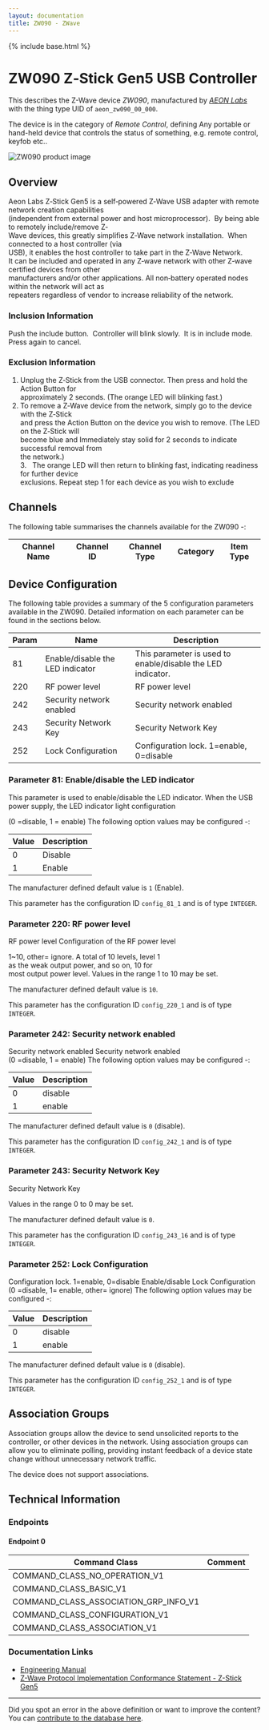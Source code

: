 ```yaml
---
layout: documentation
title: ZW090 - ZWave
---
```


{% include base.html %}

# ZW090 Z‐Stick Gen5 USB Controller
This describes the Z-Wave device *ZW090*, manufactured by *[AEON Labs](http://aeotec.com/)* with the thing type UID of ```aeon_zw090_00_000```.

The device is in the category of *Remote Control*, defining Any portable or hand-held device that controls the status of something, e.g. remote control, keyfob etc..

![ZW090 product image](https://opensmarthouse.org/zwavedatabase/265/image/)


## Overview

Aeon Labs Z‐Stick Gen5 is a self‐powered Z‐Wave USB adapter with remote network creation capabilities  
(independent from external power and host microprocessor).  By being able to remotely include/remove Z‐  
Wave devices, this greatly simplifies Z‐Wave network installation.  When connected to a host controller (via  
USB), it enables the host controller to take part in the Z‐Wave Network.  
It can be included and operated in any Z‐wave network with other Z‐wave certified devices from other  
manufacturers and/or other applications. All non‐battery operated nodes within the network will act as  
repeaters regardless of vendor to increase reliability of the network. 

### Inclusion Information

Push the include button.  Controller will blink slowly.  It is in include mode.  Press again to cancel.

### Exclusion Information

1. Unplug the Z‐Stick from the USB connector. Then press and hold the Action Button for  
approximately 2 seconds. (The orange LED will blinking fast.)  
2. To remove a Z‐Wave device from the network, simply go to the device with the Z‐Stick  
and press the Action Button on the device you wish to remove. (The LED on the Z‐Stick will  
become blue and Immediately stay solid for 2 seconds to indicate successful removal from  
the network.)  
3.   The orange LED will then return to blinking fast, indicating readiness for further device  
exclusions. Repeat step 1 for each device as you wish to exclude

## Channels

The following table summarises the channels available for the ZW090 -:

| Channel Name | Channel ID | Channel Type | Category | Item Type |
|--------------|------------|--------------|----------|-----------|



## Device Configuration

The following table provides a summary of the 5 configuration parameters available in the ZW090.
Detailed information on each parameter can be found in the sections below.

| Param | Name  | Description |
|-------|-------|-------------|
| 81 | Enable/disable the LED indicator | This parameter is used to enable/disable the LED indicator. |
| 220 | RF power level  | RF power level |
| 242 | Security network enabled  | Security network enabled |
| 243 | Security Network Key | Security Network Key |
| 252 | Lock Configuration | Configuration lock. 1=enable, 0=disable |

### Parameter 81: Enable/disable the LED indicator

This parameter is used to enable/disable the LED indicator.
When the USB power supply, the LED indicator light configuration

(0 =disable, 1 = enable)
The following option values may be configured -:

| Value  | Description |
|--------|-------------|
| 0 | Disable |
| 1 | Enable |

The manufacturer defined default value is ```1``` (Enable).

This parameter has the configuration ID ```config_81_1``` and is of type ```INTEGER```.


### Parameter 220: RF power level 

RF power level
Configuration of the RF power level

1~10, other= ignore. A total of 10 levels, level 1  
as the weak output power, and so on, 10 for  
most output power level.
Values in the range 1 to 10 may be set.

The manufacturer defined default value is ```10```.

This parameter has the configuration ID ```config_220_1``` and is of type ```INTEGER```.


### Parameter 242: Security network enabled 

Security network enabled
Security network enabled  
(0 =disable, 1 = enable)
The following option values may be configured -:

| Value  | Description |
|--------|-------------|
| 0 | disable |
| 1 | enable |

The manufacturer defined default value is ```0``` (disable).

This parameter has the configuration ID ```config_242_1``` and is of type ```INTEGER```.


### Parameter 243: Security Network Key

Security Network Key

Values in the range 0 to 0 may be set.

The manufacturer defined default value is ```0```.

This parameter has the configuration ID ```config_243_16``` and is of type ```INTEGER```.


### Parameter 252: Lock Configuration

Configuration lock. 1=enable, 0=disable
Enable/disable Lock Configuration (0 =disable, 1= enable, other= ignore)
The following option values may be configured -:

| Value  | Description |
|--------|-------------|
| 0 | disable |
| 1 | enable |

The manufacturer defined default value is ```0``` (disable).

This parameter has the configuration ID ```config_252_1``` and is of type ```INTEGER```.


## Association Groups

Association groups allow the device to send unsolicited reports to the controller, or other devices in the network. Using association groups can allow you to eliminate polling, providing instant feedback of a device state change without unnecessary network traffic.

The device does not support associations.
## Technical Information

### Endpoints

#### Endpoint 0

| Command Class | Comment |
|---------------|---------|
| COMMAND_CLASS_NO_OPERATION_V1| |
| COMMAND_CLASS_BASIC_V1| |
| COMMAND_CLASS_ASSOCIATION_GRP_INFO_V1| |
| COMMAND_CLASS_CONFIGURATION_V1| |
| COMMAND_CLASS_ASSOCIATION_V1| |

### Documentation Links

* [Engineering Manual](https://opensmarthouse.org/zwavedatabase/265/1-Z-Stick-Gen5.pdf)
* [Z-Wave Protocol Implementation Conformance Statement - Z-Stick Gen5](https://opensmarthouse.org/zwavedatabase/265/Z-Wave-Protocol-Implementation-Conformance-Statement.pdf)

---

Did you spot an error in the above definition or want to improve the content?
You can [contribute to the database here](https://opensmarthouse.org/zwavedatabase/265).

